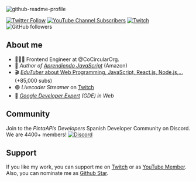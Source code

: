 ![github-readme-profile](https://user-images.githubusercontent.com/650752/179220095-ff2f470d-3c85-4a05-852e-691e4c3bdd4d.png)

[![Twitter Follow](https://img.shields.io/twitter/follow/carlosazaustre?style=social)](https://twitter.com/carlosazaustre)
[![YouTube Channel Subscribers](https://img.shields.io/youtube/channel/subscribers/UCJgGc8pQO1lv04VXrBxA_Hg?style=social)](https://youtube.com/carlosazaustre?sub_confirmation=1)
[![Twitch](https://img.shields.io/twitch/status/carlosazaustre?label=Follow%20me%20on%20Twitch&style=social)](https://twitch.tv/carlosazaustre)
![GitHub followers](https://img.shields.io/github/followers/carlosazaustre?style=social)

## About me

- 👨🏻‍💻 Frontend Engineer at @CoCircularOrg.
- 📙 *Author of [Aprendiendo JavaScript](https://carlosazaustre.es/libros/aprendiendo-javascript)* (Amazon)
- 🎬 [*EduTuber* about Web Programming, JavaScript, React.js, Node.js,...](https://youtube.com/carlosazaustre?sub_confirmation=1) (+85,000 subs)
- 🟣 *Livecoder Streamer* on [Twitch](https://twitch.tv/carlosazaustre)
- 🏅 *[Google Developer Expert](https://developers.google.com/community/experts/directory/profile/profile-carlos_azaustre) (GDE) in Web*

## Community
Join to the *PintaAPIs Developers* Spanish Developer Community on Discord. We are 4400+ members!
[![Discord](https://img.shields.io/discord/785146214122651688?color=white&label=Discord%20Community&logo=discord)](https://carlosazaustre.es/discord)


## Support

If you like my work, you can support me on [Twitch](https://subs.twitch.tv/carlosazaustre) or as [YouTube Member](https://youtube.com/carlosazaustre/join).
Also, you can nominate me as [Github Star](bit.ly/gh-stars).
